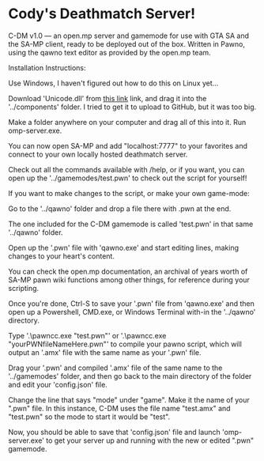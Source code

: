 # Cody's Deathmatch Server!
C-DM v1.0 — an open.mp server and gamemode for use with GTA SA and the SA-MP client, ready to be deployed out of the box. Written in Pawno, using the qawno text editor as provided by the open.mp team.


Installation Instructions:


Use Windows, I haven't figured out how to do this on Linux yet...

Download 'Unicode.dll' from [this link](https://www.google.com "Unicode.dll") link, and drag it into the '../components' folder. I tried to get it to upload to GitHub, but it was too big.

Make a folder anywhere on your computer and drag all of this into it. Run omp-server.exe.


You can now open SA-MP and add "localhost:7777" to your favorites and connect to your own locally hosted deathmatch server.


Check out all the commands available with /help, or if you want, you can open up the '../gamemodes/test.pwn' to check out the script for yourself!


If you want to make changes to the script, or make your own game-mode:


Go to the '../qawno' folder and drop a file there with .pwn at the end.


The one included for the C-DM gamemode is called 'test.pwn' in that same '../qawno' folder.


Open up the '.pwn' file with 'qawno.exe' and start editing lines, making changes to your heart's content.


You can check the open.mp documentation, an archival of years worth of SA-MP pawn wiki functions among other things, for reference during your scripting.


Once you're done, Ctrl-S to save your '.pwn' file from 'qawno.exe' and then open up a Powershell, CMD.exe, or Windows Terminal with-in the '../qawno' directory.


Type '.\pawncc.exe "test.pwn"' or '.\pawncc.exe "yourPWNfileNameHere.pwn"' to compile your pawno script, which will output an '.amx' file with the same name as your '.pwn' file.


Drag your '.pwn' and compiled '.amx' file of the same name to the '../gamemodes' folder, and then go back to the main directory of the folder and edit your 'config.json' file.


Change the line that says "mode" under "game". Make it the name of your ".pwn" file. In this instance, C-DM uses the file name "test.amx" and "test.pwn" so the mode to start it would be "test".


Now, you should be able to save that 'config.json' file and launch 'omp-server.exe' to get your server up and running with the new or edited ".pwn" gamemode.

